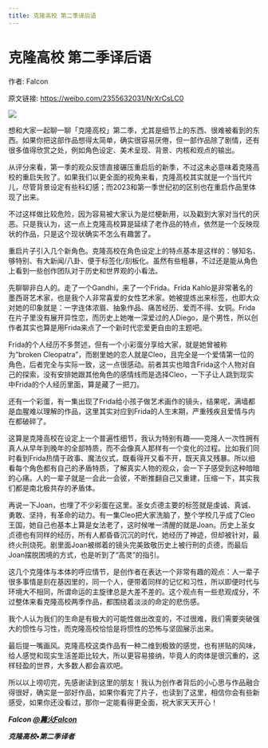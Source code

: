 ```yaml
---
title: 克隆高校 第二季译后语
---
```


# 克隆高校 第二季译后语

作者: Falcon

原文链接: https://weibo.com/2355632031/NrXrCsLC0

![](/image/克隆高校%20第二季译后语.webp)

想和大家一起聊一聊「克隆高校」第二季，尤其是细节上的东西、很难被看到的东西。如果你把这部作品想得太简单，确实很容易厌倦，但一部作品除了剧情，还有很多值得欣赏之处，例如角色设定、美术呈现、背景、内核和观点的输出。

从评分来看，第一季的观众反馈直接碾压重启后的新季，不过这未必意味着克隆高校的重启失败了。如果我们以更全面的视角来看，克隆高校其实就是一个当代片儿，尽管背景设定有些科幻感；而2023和第一季世纪初的区别也在重启作品里体现了出来。

不过这样做比较危险，因为容易被大家认为是烂梗新用，以及戳到大家对当代的厌恶。只是我认为，这一点上克隆高校算是延续了老作品的特点，依然是一个反映现状的作品，只是这个现状确实不怎么有趣罢了。

重启片子引入几个新角色。克隆高校在角色设定上的特点基本是这样的：够知名、够特别、有大新闻/八卦、便于标签化/刻板化。虽然有些粗暴，不过还是能从角色上看到一些创作团队对于历史和世界观的小看法。

先聊聊非白人的。走了一个Gandhi，来了一个Frida。Frida Kahlo是非常著名的墨西哥艺术家，也是我个人非常喜爱的女性艺术家。她被提炼出来标签，也即大众对她的印象就是：一字连体浓眉、抽象作品、痛苦经历、爱而不得、女铜。Frida在片子里没有展开异性恋，而历史上她唯一深爱过的人Diego，是个男性，所以创作者其实也算是用Frida来点了一个新时代恋爱更自由的主题吧。

Frida的个人经历不多赘述，但有一个小彩蛋分享给大家，就是她曾被称为“broken Cleopatra”，而剧里她的恋人就是Cleo，且完全是一个爱情第一位的角色，后者完全与实际一致，这一点很感动。前者其实也暗含Frida这个人物对自己的探索，没有安排她跟其他角色的感情线而是选择Cleo，一下子让人跳到现实中Frida的个人经历里面，算是藏了一把刀。

还有一个彩蛋，有一集出现了Frida给小孩子做艺术画作的镜头，结果呢，满墙都是血腥难以理解的作品，这里其实对应到Frida的人生末期，严重残疾且爱情与内在都破碎了。

这算是克隆高校在设定上一个普遍性细节，我认为特别有趣——克隆人一次性拥有真人从早年到晚年的全部特质，而不会像真人那样有一个变化的过程。比如我们同时看到Frida热情于政事、魔法仪式，既看得开又看不开，既天真又残暴。所以细看每个角色都有自己的矛盾特质，了解真实人物的观众，会一下子感受到这种暗暗的心痛。人的一辈子就是一会此一会彼，不断推翻自己又重建，压缩一下，其实我们都是南北极共存的矛盾体。

再说一下Joan，也埋了不少彩蛋在这里。圣女贞德主要的标签就是虔诚、真诚、勇敢、坚持，有革命的动力。有一集Cleo把大家洗脑了，整个学校几乎成了Cleo王国，她自己也基本上算是女法老了，这时候唯一清醒的就是Joan。历史上圣女贞德也有同样的经历，所有人都昏昏沉沉的时代，她经历了神迹，但却被针对，最终火刑烧死。剧里面Joan被绑着的镜头完美致敬历史上被行刑的贞德，而最后Joan摆脱困境的方式，也是听到了“高灵”的指引。

这几个克隆体与本体的呼应情节，是创作者在表达一个非常有趣的观点：人一辈子很多事情是刻在基因里的，同一个人，便带着同样的记忆和习性，所以即便时代与环境大不相同，所谓命运的主旋律总是大差不差的。这个观点有一些悲观成分，不过整体来看克隆高校两季作品，都围绕着淡淡的命定的悲伤感。

我个人认为我们的生命是有极大的可能性做出改变的，不过很难，我们需要突破强大的惯性与习性，而克隆高校恰恰是将惯性的恐怖与坚固展示出来。

最后提一嘴画风。克隆高校这类作品有一种二维到极致的感觉，也有拼贴的风味，给人感觉和现实生活差距比较大，所以更容易接纳，毕竟人的肉体是很沉重的，这样轻盈的世界，大多数人都会喜欢吧。

所以以上唠叨完，先感谢读到这里的朋友！我认为创作者背后的小心思与作品融合得很好，确实是一部好作品，如果你看完了片子，也读到了这里，相信你会有些新感受，如果你还没看过，那你一定能看得更全面，祝大家天天开心！

***Falcon [@篝火Falcon](https://weibo.com/n/%E7%AF%9D%E7%81%ABFalcon)***

***克隆高校•第二季译者***
